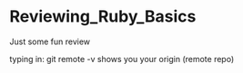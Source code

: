 # Reviewing_Ruby_Basics
Just some fun review

typing in:
git remote -v
shows you your origin (remote repo)
